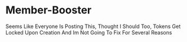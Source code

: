 # Member-Booster
Seems Like Everyone Is Posting This, Thought I Should Too, Tokens Get Locked Upon Creation And Im Not Going To Fix For Several Reasons
